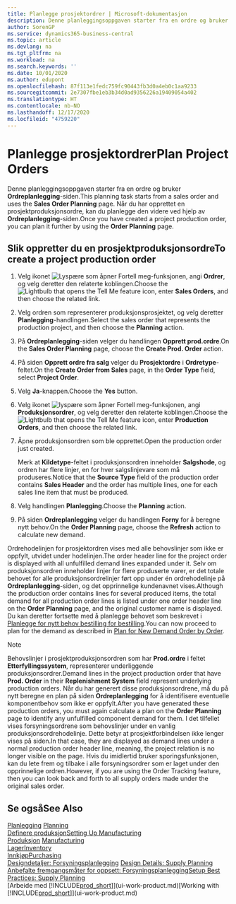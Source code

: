 ```yaml
---
title: Planlegge prosjektordrer | Microsoft-dokumentasjon
description: Denne planleggingsoppgaven starter fra en ordre og bruker **Ordreplanlegging**-siden. Når du har opprettet en prosjektproduksjonsordre, kan du planlegge den videre ved hjelp av **Ordreplanlegging**-siden.
author: SorenGP
ms.service: dynamics365-business-central
ms.topic: article
ms.devlang: na
ms.tgt_pltfrm: na
ms.workload: na
ms.search.keywords: ''
ms.date: 10/01/2020
ms.author: edupont
ms.openlocfilehash: 87f113e1fedc759fc90443fb3d0a4eb0c1aa9233
ms.sourcegitcommit: 2e7307fbe1eb3b34d0ad9356226a19409054a402
ms.translationtype: HT
ms.contentlocale: nb-NO
ms.lasthandoff: 12/17/2020
ms.locfileid: "4759220"
---
```

# <a name="plan-project-orders"></a><span data-ttu-id="f2159-104">Planlegge prosjektordrer</span><span class="sxs-lookup"><span data-stu-id="f2159-104">Plan Project Orders</span></span>
<span data-ttu-id="f2159-105">Denne planleggingsoppgaven starter fra en ordre og bruker **Ordreplanlegging**-siden.</span><span class="sxs-lookup"><span data-stu-id="f2159-105">This planning task starts from a sales order and uses the **Sales Order Planning** page.</span></span> <span data-ttu-id="f2159-106">Når du har opprettet en prosjektproduksjonsordre, kan du planlegge den videre ved hjelp av **Ordreplanlegging**-siden.</span><span class="sxs-lookup"><span data-stu-id="f2159-106">Once you have created a project production order, you can plan it further by using the **Order Planning** page.</span></span>  

## <a name="to-create-a-project-production-order"></a><span data-ttu-id="f2159-107">Slik oppretter du en prosjektproduksjonsordre</span><span class="sxs-lookup"><span data-stu-id="f2159-107">To create a project production order</span></span>  

1.  <span data-ttu-id="f2159-108">Velg ikonet ![Lyspære som åpner Fortell meg-funksjonen](media/ui-search/search_small.png "Fortell hva du vil gjøre"), angi **Ordrer**, og velg deretter den relaterte koblingen.</span><span class="sxs-lookup"><span data-stu-id="f2159-108">Choose the ![Lightbulb that opens the Tell Me feature](media/ui-search/search_small.png "Tell me what you want to do") icon, enter **Sales Orders**, and then choose the related link.</span></span>  
2.  <span data-ttu-id="f2159-109">Velg ordren som representerer produksjonsprosjektet, og velg deretter **Planlegging**-handlingen.</span><span class="sxs-lookup"><span data-stu-id="f2159-109">Select the sales order that represents the production project, and then choose the **Planning** action.</span></span>  
4.  <span data-ttu-id="f2159-110">På **Ordreplanlegging**-siden velger du handlingen **Opprett prod.ordre**.</span><span class="sxs-lookup"><span data-stu-id="f2159-110">On the **Sales Order Planning** page, choose  the **Create Prod. Order** action.</span></span>  
5.  <span data-ttu-id="f2159-111">På siden **Opprett ordre fra salg** velger du **Prosjektordre** i **Ordretype**-feltet.</span><span class="sxs-lookup"><span data-stu-id="f2159-111">On the **Create Order from Sales** page, in the **Order Type** field, select **Project Order**.</span></span>  
6.  <span data-ttu-id="f2159-112">Velg **Ja**-knappen.</span><span class="sxs-lookup"><span data-stu-id="f2159-112">Choose the **Yes** button.</span></span>  
7.  <span data-ttu-id="f2159-113">Velg ikonet ![lyspære som åpner Fortell meg-funksjonen](media/ui-search/search_small.png "Fortell hva du vil gjøre"), angi **Produksjonsordrer**, og velg deretter den relaterte koblingen.</span><span class="sxs-lookup"><span data-stu-id="f2159-113">Choose the ![Lightbulb that opens the Tell Me feature](media/ui-search/search_small.png "Tell me what you want to do") icon, enter **Production Orders**, and then choose the related link.</span></span>
8. <span data-ttu-id="f2159-114">Åpne produksjonsordren som ble opprettet.</span><span class="sxs-lookup"><span data-stu-id="f2159-114">Open the production order just created.</span></span>  

    <span data-ttu-id="f2159-115">Merk at **Kildetype**-feltet i produksjonsordren inneholder **Salgshode**, og ordren har flere linjer, en for hver salgslinjevare som må produseres.</span><span class="sxs-lookup"><span data-stu-id="f2159-115">Notice that the **Source Type** field of the production order contains **Sales Header** and the order has multiple lines, one for each sales line item that must be produced.</span></span>  
9. <span data-ttu-id="f2159-116">Velg handlingen **Planlegging**.</span><span class="sxs-lookup"><span data-stu-id="f2159-116">Choose the **Planning** action.</span></span>
10. <span data-ttu-id="f2159-117">På siden **Ordreplanlegging** velger du handlingen **Forny** for å beregne nytt behov.</span><span class="sxs-lookup"><span data-stu-id="f2159-117">On the **Order Planning** page, choose the **Refresh** action to calculate new demand.</span></span>  

<span data-ttu-id="f2159-118">Ordrehodelinjen for prosjektordren vises med alle behovslinjer som ikke er oppfylt, utvidet under hodelinjen.</span><span class="sxs-lookup"><span data-stu-id="f2159-118">The order header line for the project order is displayed with all unfulfilled demand lines expanded under it.</span></span> <span data-ttu-id="f2159-119">Selv om produksjonsordren inneholder linjer for flere produserte varer, er det totale behovet for alle produksjonsordrelinjer ført opp under én ordrehodelinje på **Ordreplanlegging**-siden, og det opprinnelige kundenavnet vises.</span><span class="sxs-lookup"><span data-stu-id="f2159-119">Although the production order contains lines for several produced items, the total demand for all production order lines is listed under one order header line on the **Order Planning** page, and the original customer name is displayed.</span></span> <span data-ttu-id="f2159-120">Du kan deretter fortsette med å planlegge behovet som beskrevet i [Planlegge for nytt behov bestilling for bestilling](production-how-to-plan-for-new-demand.md).</span><span class="sxs-lookup"><span data-stu-id="f2159-120">You can now proceed to plan for the demand as described in [Plan for New Demand Order by Order](production-how-to-plan-for-new-demand.md).</span></span>  

> [!NOTE]  
>  <span data-ttu-id="f2159-121">Behovslinjer i prosjektproduksjonsordren som har **Prod.ordre** i feltet **Etterfyllingssystem**, representerer underliggende produksjonsordrer.</span><span class="sxs-lookup"><span data-stu-id="f2159-121">Demand lines in the project production order that have **Prod. Order** in their **Replenishment System** field represent underlying production orders.</span></span> <span data-ttu-id="f2159-122">Når du har generert disse produksjonsordrene, må du på nytt beregne en plan på siden **Ordreplanlegging** for å identifisere eventuelle komponentbehov som ikke er oppfylt.</span><span class="sxs-lookup"><span data-stu-id="f2159-122">After you have generated these production orders, you must again calculate a plan on the **Order Planning** page to identify any unfulfilled component demand for them.</span></span> <span data-ttu-id="f2159-123">I det tilfellet vises forsyningsordrene som behovslinjer under en vanlig produksjonsordrehodelinje. Dette betyr at prosjektforbindelsen ikke lenger vises på siden.</span><span class="sxs-lookup"><span data-stu-id="f2159-123">In that case, they are displayed as demand lines under a normal production order header line, meaning, the project relation is no longer visible on the page.</span></span> <span data-ttu-id="f2159-124">Hvis du imidlertid bruker sporingsfunksjonen, kan du lete frem og tilbake i alle forsyningsordrer som er laget under den opprinnelige ordren.</span><span class="sxs-lookup"><span data-stu-id="f2159-124">However, if you are using the Order Tracking feature, then you can look back and forth to all supply orders made under the original sales order.</span></span>  

## <a name="see-also"></a><span data-ttu-id="f2159-125">Se også</span><span class="sxs-lookup"><span data-stu-id="f2159-125">See Also</span></span>
<span data-ttu-id="f2159-126">[Planlegging](production-planning.md) </span><span class="sxs-lookup"><span data-stu-id="f2159-126">[Planning](production-planning.md) </span></span>  
[<span data-ttu-id="f2159-127">Definere produksjon</span><span class="sxs-lookup"><span data-stu-id="f2159-127">Setting Up Manufacturing</span></span>](production-configure-production-processes.md)  
<span data-ttu-id="f2159-128">[Produksjon](production-manage-manufacturing.md)  </span><span class="sxs-lookup"><span data-stu-id="f2159-128">[Manufacturing](production-manage-manufacturing.md)  </span></span>  
[<span data-ttu-id="f2159-129">Lager</span><span class="sxs-lookup"><span data-stu-id="f2159-129">Inventory</span></span>](inventory-manage-inventory.md)  
[<span data-ttu-id="f2159-130">Innkjøp</span><span class="sxs-lookup"><span data-stu-id="f2159-130">Purchasing</span></span>](purchasing-manage-purchasing.md)  
<span data-ttu-id="f2159-131">[Designdetaljer: Forsyningsplanlegging](design-details-supply-planning.md) </span><span class="sxs-lookup"><span data-stu-id="f2159-131">[Design Details: Supply Planning](design-details-supply-planning.md) </span></span>  
[<span data-ttu-id="f2159-132">Anbefalte fremgangsmåter for oppsett: Forsyningsplanlegging</span><span class="sxs-lookup"><span data-stu-id="f2159-132">Setup Best Practices: Supply Planning</span></span>](setup-best-practices-supply-planning.md)  
<span data-ttu-id="f2159-133">[Arbeide med [!INCLUDE[prod_short](includes/prod_short.md)]](ui-work-product.md)</span><span class="sxs-lookup"><span data-stu-id="f2159-133">[Working with [!INCLUDE[prod_short](includes/prod_short.md)]](ui-work-product.md)</span></span>
